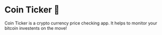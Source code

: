 # Coin Ticker 🤑

Coin Ticker is a crypto currency price checking app. It helps to monitor your bitcoin investents on the move!
